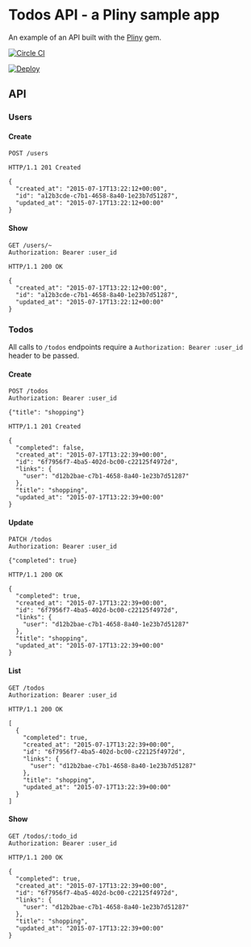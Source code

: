 # Todos API - a Pliny sample app

An example of an API built with the [Pliny](https://github.com/interagent/pliny) gem.

[![Circle CI](https://circleci.com/gh/appleton/pliny-todo.svg?style=svg)](https://circleci.com/gh/appleton/pliny-todo)

[![Deploy](https://www.herokucdn.com/deploy/button.png)](https://heroku.com/deploy)

## API

### Users

#### Create

```http
POST /users

HTTP/1.1 201 Created

{
  "created_at": "2015-07-17T13:22:12+00:00",
  "id": "a12b3cde-c7b1-4658-8a40-1e23b7d51287",
  "updated_at": "2015-07-17T13:22:12+00:00"
}
```

#### Show

```http
GET /users/~
Authorization: Bearer :user_id

HTTP/1.1 200 OK

{
  "created_at": "2015-07-17T13:22:12+00:00",
  "id": "a12b3cde-c7b1-4658-8a40-1e23b7d51287",
  "updated_at": "2015-07-17T13:22:12+00:00"
}
```

### Todos

All calls to `/todos` endpoints require a `Authorization: Bearer :user_id` header to be passed.

#### Create

```http
POST /todos
Authorization: Bearer :user_id

{"title": "shopping"}

HTTP/1.1 201 Created

{
  "completed": false,
  "created_at": "2015-07-17T13:22:39+00:00",
  "id": "6f7956f7-4ba5-402d-bc00-c22125f4972d",
  "links": {
    "user": "d12b2bae-c7b1-4658-8a40-1e23b7d51287"
  },
  "title": "shopping",
  "updated_at": "2015-07-17T13:22:39+00:00"
}
```

#### Update

```http
PATCH /todos
Authorization: Bearer :user_id

{"completed": true}

HTTP/1.1 200 OK

{
  "completed": true,
  "created_at": "2015-07-17T13:22:39+00:00",
  "id": "6f7956f7-4ba5-402d-bc00-c22125f4972d",
  "links": {
    "user": "d12b2bae-c7b1-4658-8a40-1e23b7d51287"
  },
  "title": "shopping",
  "updated_at": "2015-07-17T13:22:39+00:00"
}
```

#### List

```http
GET /todos
Authorization: Bearer :user_id

HTTP/1.1 200 OK

[
  {
    "completed": true,
    "created_at": "2015-07-17T13:22:39+00:00",
    "id": "6f7956f7-4ba5-402d-bc00-c22125f4972d",
    "links": {
      "user": "d12b2bae-c7b1-4658-8a40-1e23b7d51287"
    },
    "title": "shopping",
    "updated_at": "2015-07-17T13:22:39+00:00"
  }
]
```

#### Show

```http
GET /todos/:todo_id
Authorization: Bearer :user_id

HTTP/1.1 200 OK

{
  "completed": true,
  "created_at": "2015-07-17T13:22:39+00:00",
  "id": "6f7956f7-4ba5-402d-bc00-c22125f4972d",
  "links": {
    "user": "d12b2bae-c7b1-4658-8a40-1e23b7d51287"
  },
  "title": "shopping",
  "updated_at": "2015-07-17T13:22:39+00:00"
}
```
